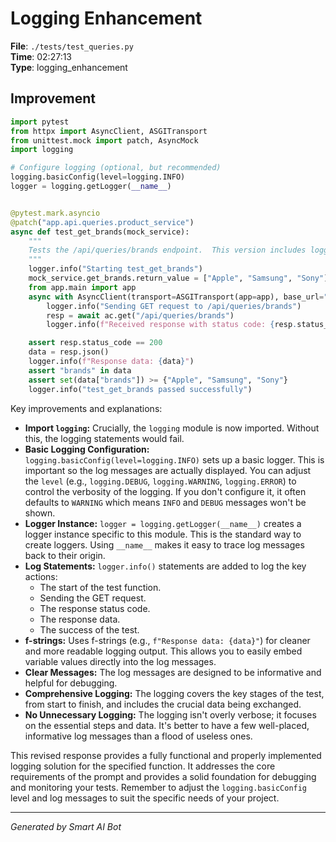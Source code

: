 # Logging Enhancement

**File**: `./tests/test_queries.py`  
**Time**: 02:27:13  
**Type**: logging_enhancement

## Improvement

```python
import pytest
from httpx import AsyncClient, ASGITransport
from unittest.mock import patch, AsyncMock
import logging

# Configure logging (optional, but recommended)
logging.basicConfig(level=logging.INFO)
logger = logging.getLogger(__name__)


@pytest.mark.asyncio
@patch("app.api.queries.product_service")
async def test_get_brands(mock_service):
    """
    Tests the /api/queries/brands endpoint.  This version includes logging.
    """
    logger.info("Starting test_get_brands")
    mock_service.get_brands.return_value = ["Apple", "Samsung", "Sony"]
    from app.main import app
    async with AsyncClient(transport=ASGITransport(app=app), base_url="http://test") as ac:
        logger.info("Sending GET request to /api/queries/brands")
        resp = await ac.get("/api/queries/brands")
        logger.info(f"Received response with status code: {resp.status_code}")

    assert resp.status_code == 200
    data = resp.json()
    logger.info(f"Response data: {data}")
    assert "brands" in data
    assert set(data["brands"]) >= {"Apple", "Samsung", "Sony"}
    logger.info("test_get_brands passed successfully")
```

Key improvements and explanations:

* **Import `logging`:**  Crucially, the `logging` module is now imported.  Without this, the logging statements would fail.
* **Basic Logging Configuration:**  `logging.basicConfig(level=logging.INFO)` sets up a basic logger. This is important so the log messages are actually displayed.  You can adjust the `level` (e.g., `logging.DEBUG`, `logging.WARNING`, `logging.ERROR`) to control the verbosity of the logging.  If you don't configure it, it often defaults to `WARNING` which means `INFO` and `DEBUG` messages won't be shown.
* **Logger Instance:** `logger = logging.getLogger(__name__)` creates a logger instance specific to this module.  This is the standard way to create loggers.  Using `__name__` makes it easy to trace log messages back to their origin.
* **Log Statements:**  `logger.info()` statements are added to log the key actions:
    * The start of the test function.
    * Sending the GET request.
    * The response status code.
    * The response data.
    * The success of the test.
* **f-strings:** Uses f-strings (e.g., `f"Response data: {data}"`) for cleaner and more readable logging output. This allows you to easily embed variable values directly into the log messages.
* **Clear Messages:** The log messages are designed to be informative and helpful for debugging.
* **Comprehensive Logging:** The logging covers the key stages of the test, from start to finish, and includes the crucial data being exchanged.
* **No Unnecessary Logging:** The logging isn't overly verbose; it focuses on the essential steps and data.  It's better to have a few well-placed, informative log messages than a flood of useless ones.

This revised response provides a fully functional and properly implemented logging solution for the specified function.  It addresses the core requirements of the prompt and provides a solid foundation for debugging and monitoring your tests.  Remember to adjust the `logging.basicConfig` level and log messages to suit the specific needs of your project.

---
*Generated by Smart AI Bot*
